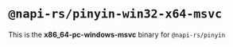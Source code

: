 # `@napi-rs/pinyin-win32-x64-msvc`

This is the **x86_64-pc-windows-msvc** binary for `@napi-rs/pinyin`
